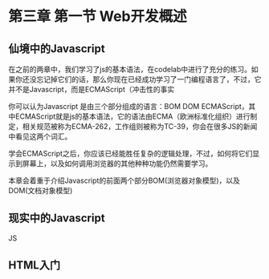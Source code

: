 # 第三章 第一节 Web开发概述

## 仙境中的Javascript

在之前的两章中，我们学习了js的基本语法，在codelab中进行了充分的练习。如果你还没忘记掉它们的话，那么你现在已经成功学习了一门编程语言了，不过，它并不是Javascript，而是ECMAScript（冲击性的事实

你可以认为Javascript 是由三个部分组成的语言：BOM DOM ECMAScript，其中ECMAScript就是js的基本语法，它的语法由ECMA（欧洲标准化组织）进行制定，相关规范被称为ECMA-262，工作组则被称为TC-39，你会在很多JS的新闻中看见这两个词汇。

学会ECMAScript之后，你应该已经能胜任复杂的逻辑处理，不过，如何将它们显示到屏幕上，以及如何调用浏览器的其他种种功能仍然需要学习。

本章会着重于介绍Javascript的前面两个部分BOM(浏览器对象模型)，以及DOM(文档对象模型)

## 现实中的Javascript

JS

## HTML入门
